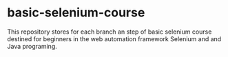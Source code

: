 # basic-selenium-course
This repository stores for each branch an step of basic selenium course destined for beginners in the web automation framework Selenium and and Java programing. 

